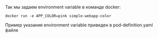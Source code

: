 Так мы задаем environment variable в команде docker:

`docker run -e APP_COLOR=pink simple-webapp-color`

Пример указания environment variable приведен в pod-definition.yaml файле